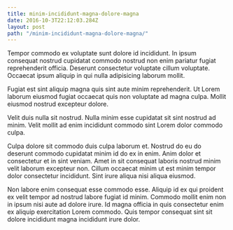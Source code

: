```yaml
---
title: minim-incididunt-magna-dolore-magna
date: 2016-10-3T22:12:03.284Z
layout: post
path: "/minim-incididunt-magna-dolore-magna/"
---
```


Tempor commodo ex voluptate sunt dolore id incididunt. In ipsum consequat nostrud cupidatat commodo nostrud non enim pariatur fugiat reprehenderit officia. Deserunt consectetur voluptate cillum voluptate. Occaecat ipsum aliquip in qui nulla adipisicing laborum mollit.

Fugiat est sint aliquip magna quis sint aute minim reprehenderit. Ut Lorem laborum eiusmod fugiat occaecat quis non voluptate ad magna culpa. Mollit eiusmod nostrud excepteur dolore.

Velit duis nulla sit nostrud. Nulla minim esse cupidatat sit sint nostrud ad minim. Velit mollit ad enim incididunt commodo sint Lorem dolor commodo culpa.

Culpa dolore sit commodo duis culpa laborum et. Nostrud do eu do deserunt commodo cupidatat minim id do ex in enim. Anim dolor et consectetur et in sint veniam. Amet in sit consequat laboris nostrud minim velit laborum excepteur non. Cillum occaecat minim ut est minim tempor dolor consectetur incididunt. Sint irure aliqua nisi aliqua eiusmod.

Non labore enim consequat esse commodo esse. Aliquip id ex qui proident ex velit tempor ad nostrud labore fugiat id minim. Commodo mollit enim non in ipsum nisi aute ad dolore irure. Id magna officia in quis consectetur enim ex aliquip exercitation Lorem commodo. Quis tempor consequat sint sit dolore incididunt magna incididunt irure dolor.